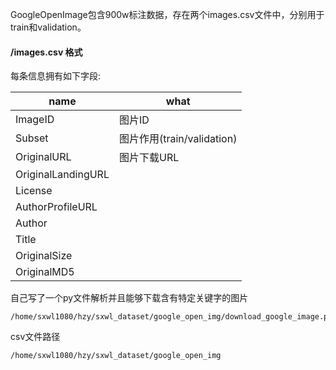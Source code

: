 GoogleOpenImage包含900w标注数据，存在两个images.csv文件中，分别用于train和validation。

#### /images.csv 格式
每条信息拥有如下字段:

name | what
---|---
ImageID | 图片ID
Subset| 图片作用(train/validation)
OriginalURL | 图片下载URL
OriginalLandingURL | 
License | 
AuthorProfileURL | 
Author | 
Title | 
OriginalSize | 
OriginalMD5 |

自己写了一个py文件解析并且能够下载含有特定关键字的图片
```
/home/sxwl1080/hzy/sxwl_dataset/google_open_img/download_google_image.py
```
csv文件路径
```
/home/sxwl1080/hzy/sxwl_dataset/google_open_img
```
